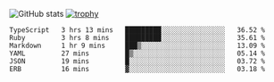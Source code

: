 ![GitHub stats](https://github-readme-stats.vercel.app/api?username=ksk001100&show_icons=true&theme=tokyonight)
[![trophy](https://github-profile-trophy.vercel.app/?username=ksk001100&theme=onedark)](https://github.com/ryo-ma/github-profile-trophy)

<!--START_SECTION:waka-->

```text
TypeScript   3 hrs 13 mins   █████████░░░░░░░░░░░░░░░░   36.52 %
Ruby         3 hrs 8 mins    █████████░░░░░░░░░░░░░░░░   35.61 %
Markdown     1 hr 9 mins     ███▒░░░░░░░░░░░░░░░░░░░░░   13.09 %
YAML         27 mins         █▒░░░░░░░░░░░░░░░░░░░░░░░   05.14 %
JSON         19 mins         █░░░░░░░░░░░░░░░░░░░░░░░░   03.72 %
ERB          16 mins         ▓░░░░░░░░░░░░░░░░░░░░░░░░   03.18 %
```

<!--END_SECTION:waka-->

